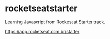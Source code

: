 # rocketseatstarter

Learning Javascript from Rockeseat Starter track.

https://app.rocketseat.com.br/starter
